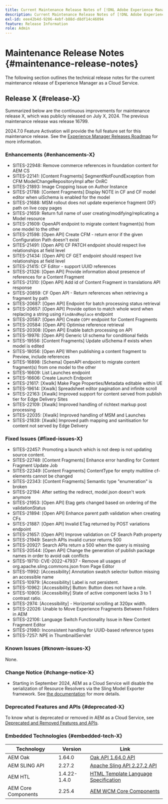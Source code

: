 ```yaml
---
title: Current Maintenance Release Notes of [!DNL Adobe Experience Manager] as a Cloud Service.
description: Current Maintenance Release Notes of [!DNL Adobe Experience Manager] as a Cloud Service.
exl-id: eee42b4d-9206-4ebf-b88d-d8df14c46094
feature: Release Information
role: Admin
---
```

# Maintenance Release Notes {#maintenance-release-notes}

The following section outlines the technical release notes for the current maintenance release of Experience Manager as a Cloud Service.

## Release X {#release-X}

Summarized below are the continuous improvements for maintenance release X, which was publicly released on July X, 2024. The previous maintenance release was release 16799.

2024.7.0 Feature Activation will provide the full feature set for this maintenance release. See the [Experience Manager Releases Roadmap](https://experienceleague.adobe.com/en/docs/experience-manager-release-information/aem-release-updates/update-releases-roadmap) for more information.

### Enhancements {#enhancements-X}

* SITES-22948: Remove commerce references in foundation content for AEM CS
* SITES-22141: [Content Fragments] SegmentNotFoundException from CFM ModelChangeRepositoryImpl after OnRC
* SITES-21893: Image Cropping Issue on Author Instance
* SITES-21788: [Content Fragments] Display NOTE in CF and CF model editor when uiSchema is enabled for the model
* SITES-21688: MSM rollout does not update experience fragment (XF) path on live copy pages
* SITES-21659: Return full name of user creating/modifying/replicating a Model resource
* SITES-21609: OpenAPI endpoint to migrate content fragment(s) from one model to the other
* SITES-21598: [Open API] Create CFM - return error if the given Configuration Path doesn't exist
* SITES-21491: [Open API] CF PATCH endpoint should respect live relationships at field level
* SITES-21434: [Open API] CF GET endpoint should respect live relationships at field level
* SITES-21415: CF Editor - support UUID references
* SITES-21326: [Open API] Provide information about presence of references for a Content Fragment
* SITES-21310: [Open API] Add id of Content Fragment in translations API response
* SITES-20859: CF Open API - Return references when retrieving a fragment by path
* SITES-20687: [Open API] Endpoint for batch processing status retrieval
* SITES-20657: [Open API] Provide option to match whole word when replacing a string using `FindAndReplace` endpoint
* SITES-20587: [Open API] Create `COPY` endpoint for Content Fragments
* SITES-20584: [Open API] Optimise reference retrieval
* SITES-20308: [Open API] Enable batch processing on API
* SITES-19976: [Open API] Generic UI schema for conditional fields
* SITES-19556: [Content Fragments] Update uiSchema if exists when model is edited
* SITES-18056: [Open API] When publishing a content fragment to Preview, include references
* SITES-16898: [Schema] OpenAPI endpoint to migrate content fragment(s) from one model to the other
* SITES-16609: List Launches endpoint
* SITES-16606: Create Launch Endpoint
* SITES-21617: [Xwalk] Make Page Properties/Metadata editable within UE
* SITES-19614: [Xwalk] Spreadsheet editor pagination and infinite scroll
* SITES-22163: [Xwalk] Improved support for content served from publish tier for Edge Delivery Sites
* SITES-22109: [Xwalk] Improved handling of richtext markup post processing
* SITES-22035: [Xwalk] Improved handling of MSM and Launches
* SITES-21839: [Xwalk] Improved path mapping and sanitisation for content not served by Edge Delivery

### Fixed Issues {#fixed-issues-X}

* SITES-22457: Promoting a launch which is not deep is not updating source content.
* SITES-22748: [Content Fragments] Enhance error handling for Content Fragment Update Job
* SITES-22349: [Content Fragments] ContentType for empty multiline cf-elements cannot be changed
* SITES-22343: [Content Fragments] Semantic type "enumeration" is broken
* SITES-22194: After setting the redirect, model.json doesn't work anymore
* SITES-21953: [Open API] Etag gets changed based on ordering of the validationStatus
* SITES-21894: [Open API] Enhance parent path validation when creating CFs
* SITES-21887: [Open API] Invalid ETag returned by POST variations endpoint
* SITES-21657: [Open API] Improve validation on CF Search Path property
* SITES-21949: Search APIs invalid cursor returns 500
* SITES-20927: Search APIs return a 500 when the query is missing
* SITES-20544: [Open API] Change the generation of publish package names in order to avoid oak conflicts
* SITES-19710: CVE-2022-47937 - Remove all usages of org.apache.sling.commons.json from Page Editor
* SITES-11992: [Accessibility] Annotation swatch selector button missing an accessible name
* SITES-10979: [Accessibility] Label is not persistent.
* SITES-10962: [Accessibility] Button: Button does not have a role.
* SITES-10905: [Accessibility] State of active component lacks 3 to 1 contrast ratio.
* SITES-2974:  [Accessibility] - Horizontal scrolling at 320px width.
* SITES-22026: Unable to Move Experience Fragments Between Folders in AEM
* SITES-22106: Language Switch Functionality Issue in New Content Fragment Editor
* SITES-21980: Inconsistent handling for UUID-based reference types
* SITES-7257: NPE in ThumbnailServlet

### Known Issues {#known-issues-X}

None.

### Change Notice {#change-notice-X}

* Starting in September 2024, AEM as a Cloud Service will disable the serialization of Resource Resolvers via the Sling Model Exporter framework. See [the documentation](/help/implementing/developing/hybrid/disallow-the-serialization-of-resourceresolvers-via-sling-model-exporter.md) for more details.

### Deprecated Features and APIs {#deprecated-X}

To know what is deprecated or removed in AEM as a Cloud Service, see [Deprecated and Removed Features and APIs](/help/release-notes/deprecated-removed-features.md).

### Embedded Technologies {#embedded-tech-X}

|Technology|Version|Link|
|---|---|---|
|AEM Oak | 1.64.0|[Oak API 1.64.0 API](https://www.javadoc.io/doc/org.apache.jackrabbit/oak-api/1.64.0/index.html)| 
|AEM SLING API | 2.27.2 |[Apache Sling API 2.27.2 API](https://www.javadoc.io/doc/org.apache.sling/org.apache.sling.api/latest/index.html)|
|AEM HTL| 1.4.22-1.4.0 |[HTML Template Language Specification](https://github.com/adobe/htl-spec)|
|AEM Core Components| 2.25.4|[AEM WCM Core Components](https://github.com/adobe/aem-core-wcm-components)|
